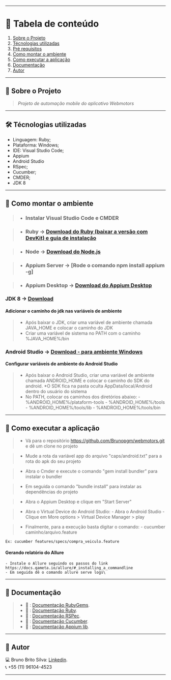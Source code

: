 *******
# :file_folder: Tabela de conteúdo
1. [Sobre o Projeto](#sobre)
2. [Técnologias utilizadas](#ferramentas)
3. [Pré requisitos](#requisitos)
4. [Como montar o ambiente](#ambiente)
5. [Como executar a aplicação](#execucao)
6. [Documentação](#documentacao)
7. [Autor](#autor)

*******

<div id='sobre'/>

## :file_folder: Sobre o Projeto
>*Projeto de automação mobile do aplicativo Webmotors*

*******

<div id='ferramentas'/>

## 🛠 Técnologias utilizadas
- Linguagem: Ruby;
- Plataforma: Windows;
- IDE: Visual Studio Code;
- Appium
- Android Studio
- RSpec;
- Cucumber;
- CMDER;
- JDK 8
*******

<div id='ambiente'/>

## :file_folder: Como montar o ambiente

> - ### Instalar Visual Studio Code e CMDER

> - ### Ruby -> [Download do Ruby (baixar a versão com DevKit) e guia de instalação](https://www.ruby-lang.org/pt/)

> - ### Node -> [Download do Node.js](https://nodejs.org/pt-br/)

> - ### Appium Server -> [Rode o comando npm install appium -g]

> - ### Appium Desktop -> [Download do Appium Desktop](http://appium.io)


### JDK 8 -> [Download](https://www.oracle.com/java/technologies/javase/javase-jdk8-downloads.html)

#### Adicionar o caminho do jdk nas variáveis de ambiente
> - Após baixar o JDK, criar uma variável de ambiente chamada JAVA_HOME e colocar o caminho do JDK
> - Criar uma variável de sistema no PATH com o caminho %JAVA_HOME%/bin


### Android Studio -> [Download - para ambiente Windows](https://developer.android.com/studio)

#### Configurar variáveis de ambiente do Android Studio
> - Após baixar o Android Studio, criar uma variável de ambiente chamada ANDROID_HOME e colocar o caminho do SDK do android. *O SDK fica na pasta oculta AppData/local/Android dentro do usuário do sistema 
> -  No PATH, colocar os caminhos dos diretórios abaixo:
    - %ANDROID_HOME%/plataform-tools
    - %ANDROID_HOME%/tools
    - %ANDROID_HOME%/tools/lib
    - %ANDROID_HOME%/tools/bin

*******

<div id='execucao'/>

## :file_folder: Como executar a aplicação
> - Vá para o repositório https://github.com/Brunopgm/webmotors.git e dê um clone no projeto

> - Mude a rota da variável app do arquivo "caps/android.txt" para a rota do apk do seu projeto

> - Abra o Cmder e execute o comando "gem install bundler" para instalar o bundler 

> - Em seguida o comando "bundle install" para instalar as dependências do projeto

> - Abra o Appium Desktop e clique em "Start Server"

> - Abra o Virtual Device do Android Studio:
    - Abra o Android Studio
    - Clique em More options > Virtual Device Manager > play 

> - Finalmente, para a execução basta digitar o comando:
    - cucumber caminho/arquivo.feature
    
    Ex: cucumber features/specs/compra_veiculo.feature

#### Gerando relatório do Allure
    - Instale o Allure seguindo os passos do link https://docs.qameta.io/allure/#_installing_a_commandline
    - Em seguida dê o comando allure serve logs\

*******

<div id='documentacao'/>

## :file_folder: Documentação

> - :blue_book: : [Documentação RubyGems](https://rubygems.org/).
> - :blue_book: : [Documentação Ruby](https://www.ruby-lang.org/pt/documentation/).
> - :blue_book: : [Documentação RSPec](https://rspec.info/documentation/).
> - :blue_book: : [Documentação Cucumber](https://cucumber.io/docs/cucumber/).
> - :blue_book: : [Documentação Appium lib](https://rubygems.org/gems/appium_lib/).

*******

<div id='autor'/>

## :bust_in_silhouette: Autor
:computer: Bruno Brito Silva: [Linkedin](https://www.linkedin.com/in/bruno-silva-ti/).
<br/>
:telephone_receiver: +55 (11) 96104-4523
*******

